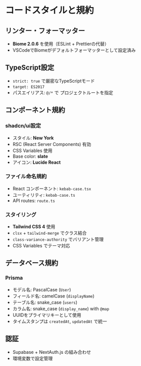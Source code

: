 # コードスタイルと規約

## リンター・フォーマッター
- **Biome 2.0.6** を使用（ESLint + Prettierの代替）
- VSCodeでBiomeがデフォルトフォーマッターとして設定済み

## TypeScript設定
- `strict: true` で厳密なTypeScriptモード
- `target: ES2017`
- パスエイリアス: `@/*` で プロジェクトルートを指定

## コンポーネント規約

### shadcn/ui設定
- スタイル: **New York**
- RSC (React Server Components) 有効
- CSS Variables 使用
- Base color: **slate**
- アイコン: **Lucide React**

### ファイル命名規約
- React コンポーネント: `kebab-case.tsx`
- ユーティリティ: `kebab-case.ts`
- API routes: `route.ts`

### スタイリング
- **Tailwind CSS 4** 使用
- `clsx` + `tailwind-merge` でクラス結合
- `class-variance-authority` でバリアント管理
- CSS Variables でテーマ対応

## データベース規約

### Prisma
- モデル名: PascalCase (`User`)
- フィールド名: camelCase (`displayName`)
- テーブル名: snake_case (`users`)
- カラム名: snake_case (`display_name`) with `@map`
- UUIDをプライマリキーとして使用
- タイムスタンプは `createdAt`, `updatedAt` で統一

## 認証
- Supabase + NextAuth.js の組み合わせ
- 環境変数で設定管理